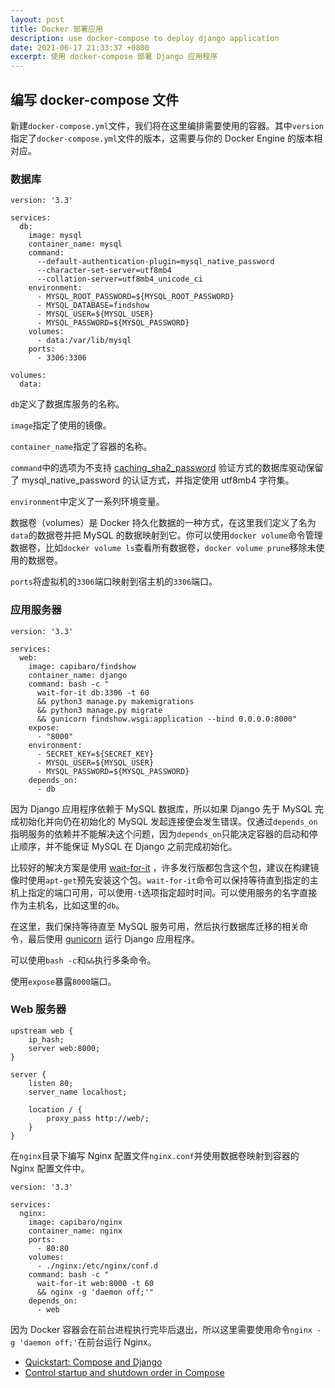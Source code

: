```yaml
---
layout: post
title: Docker 部署应用
description: use docker-compose to deploy django application
date: 2021-06-17 21:33:37 +0800
excerpt: 使用 docker-compose 部署 Django 应用程序
---
```


## 编写 docker-compose 文件

新建`docker-compose.yml`文件，我们将在这里编排需要使用的容器。其中`version`指定了`docker-compose.yml`文件的版本，这需要与你的 Docker Engine 的版本相对应。

### 数据库

```
version: '3.3'

services:
  db:
    image: mysql
    container_name: mysql
    command:
      --default-authentication-plugin=mysql_native_password
      --character-set-server=utf8mb4 
      --collation-server=utf8mb4_unicode_ci
    environment:
      - MYSQL_ROOT_PASSWORD=${MYSQL_ROOT_PASSWORD}
      - MYSQL_DATABASE=findshow
      - MYSQL_USER=${MYSQL_USER}
      - MYSQL_PASSWORD=${MYSQL_PASSWORD}
    volumes:
      - data:/var/lib/mysql
    ports:
      - 3306:3306

volumes:
  data:
```

`db`定义了数据库服务的名称。

`image`指定了使用的镜像。

`container_name`指定了容器的名称。

`command`中的选项为不支持 [caching_sha2_password](https://dev.mysql.com/doc/refman/8.0/en/caching-sha2-pluggable-authentication.html) 验证方式的数据库驱动保留了 mysql_native_password 的认证方式，并指定使用 utf8mb4 字符集。

`environment`中定义了一系列环境变量。

数据卷（volumes）是 Docker 持久化数据的一种方式，在这里我们定义了名为`data`的数据卷并把 MySQL 的数据映射到它。你可以使用`docker volume`命令管理数据卷，比如`docker volume ls`查看所有数据卷，`docker volume prune`移除未使用的数据卷。

`ports`将虚拟机的`3306`端口映射到宿主机的`3306`端口。

### 应用服务器

```
version: '3.3'

services:
  web:
    image: capibaro/findshow
    container_name: django
    command: bash -c "
      wait-for-it db:3306 -t 60
      && python3 manage.py makemigrations 
      && python3 manage.py migrate 
      && gunicorn findshow.wsgi:application --bind 0.0.0.0:8000"
    expose: 
      - "8000"
    environment: 
      - SECRET_KEY=${SECRET_KEY}
      - MYSQL_USER=${MYSQL_USER}
      - MYSQL_PASSWORD=${MYSQL_PASSWORD}
    depends_on: 
      - db
```

因为 Django 应用程序依赖于 MySQL 数据库，所以如果 Django 先于 MySQL 完成初始化并向仍在初始化的 MySQL 发起连接便会发生错误。仅通过`depends_on`指明服务的依赖并不能解决这个问题，因为`depends_on`只能决定容器的启动和停止顺序，并不能保证 MySQL 在 Django 之前完成初始化。

比较好的解决方案是使用 [wait-for-it](https://tracker.debian.org/pkg/wait-for-it) ，许多发行版都包含这个包，建议在构建镜像时使用`apt-get`预先安装这个包。`wait-for-it`命令可以保持等待直到指定的主机上指定的端口可用，可以使用`-t`选项指定超时时间。可以使用服务的名字直接作为主机名，比如这里的`db`。

在这里，我们保持等待直至 MySQL 服务可用，然后执行数据库迁移的相关命令，最后使用 [gunicorn](https://gunicorn.org/) 运行 Django 应用程序。

可以使用`bash -c`和`&&`执行多条命令。

使用`expose`暴露`8000`端口。

### Web 服务器

```
upstream web {
    ip_hash;
    server web:8000;
}

server {
    listen 80;
    server_name localhost;

    location / {
        proxy_pass http://web/;
    }
}
```

在`nginx`目录下编写 Nginx 配置文件`nginx.conf`并使用数据卷映射到容器的 Nginx 配置文件中。

```
version: '3.3'

services:
  nginx:
    image: capibaro/nginx
    container_name: nginx
    ports: 
      - 80:80
    volumes: 
      - ./nginx:/etc/nginx/conf.d
    command: bash -c "
      wait-for-it web:8000 -t 60
      && nginx -g 'daemon off;'"
    depends_on: 
      - web
```

因为 Docker 容器会在前台进程执行完毕后退出，所以这里需要使用命令`nginx -g 'daemon off;'`在前台运行 Nginx。

- [Quickstart: Compose and Django](https://docs.docker.com/samples/django/)
- [Control startup and shutdown order in Compose](https://docs.docker.com/compose/startup-order/)